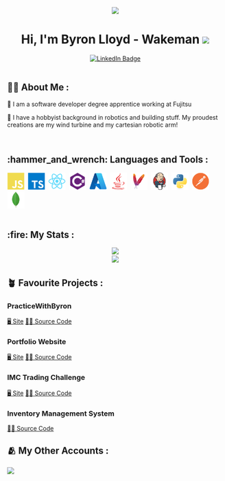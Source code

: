 <div id="header" align="center">
  <img src="https://media.giphy.com/media/v1.Y2lkPTc5MGI3NjExMWVuc3J0cDc4emQ1OWRrOWFhbzZhNmcza2VidHFlYWMzN3Q0bGIwNSZlcD12MV9pbnRlcm5hbF9naWZfYnlfaWQmY3Q9Zw/JqmupuTVZYaQX5s094/giphy.gif" width="400"/>
  <h1>Hi, I'm Byron Lloyd - Wakeman   <img src="https://media.giphy.com/media/hvRJCLFzcasrR4ia7z/giphy.gif" width="30px"/></h1>
  <div id="badge">
    <a href="https://www.linkedin.com/in/byron-lloyd-wakeman-3b49871b1/">
      <img src="https://img.shields.io/badge/LinkedIn-blue?style=for-the-badge&logo=linkedin&logoColor=white" alt="LinkedIn Badge"/>
    </a> 
  </div>
  <img src="https://komarev.com/ghpvc/?username=byronlloydwakeman&style=flat-square&color=blue" alt=""/>
</div>

<h2>👩‍💻  About Me :</h2>

<p>🗻 I am a software developer degree apprentice working at Fujitsu</p>
<p>🤖 I have a hobbyist background in robotics and building stuff. My proudest creations are my wind turbine and my cartesian robotic arm!</p>

<br/>

<h2>:hammer_and_wrench: Languages and Tools :</h2>
<div>
  <img src="https://github.com/devicons/devicon/blob/master/icons/javascript/javascript-plain.svg" alt="JavaScript" width="40" height="40"/>&nbsp;
  <img src="https://github.com/devicons/devicon/blob/master/icons/typescript/typescript-plain.svg" alt="TypeScript" width="40" height="40"/>&nbsp;
  <img src="https://github.com/devicons/devicon/blob/master/icons/react/react-original.svg" alt="React" width="40" height="40"/>&nbsp;
  <img src="https://github.com/devicons/devicon/blob/master/icons/csharp/csharp-plain.svg" alt="C#" width="40" height="40"/>&nbsp;
  <img src="https://github.com/devicons/devicon/blob/master/icons/azure/azure-original.svg" alt="Azure" width="40" height="40"/>&nbsp;
  <img src="https://github.com/devicons/devicon/blob/master/icons/java/java-plain.svg" alt="Java" width="40" height="40"/>&nbsp;
  <img src="https://github.com/devicons/devicon/blob/master/icons/maven/maven-original.svg" alt="Maven" width="40" height="40"/>&nbsp;
  <img src="https://github.com/devicons/devicon/blob/master/icons/jenkins/jenkins-original.svg" alt="Jenkins" width="40" height="40"/>&nbsp;
  <img src="https://github.com/devicons/devicon/blob/master/icons/python/python-original.svg" alt="Python" width="40" height="40"/>&nbsp;
  <img src="https://github.com/devicons/devicon/blob/master/icons/postman/postman-original.svg" alt="Python" width="40" height="40"/>&nbsp;
  <img src="https://github.com/devicons/devicon/blob/master/icons/mongodb/mongodb-original.svg" alt="Python" width="40" height="40"/>&nbsp;
</div>

<br/>

<h2>:fire: My Stats :</h2>
<div align="center">
  <div>
    <img src="http://github-readme-streak-stats.herokuapp.com?user=byronlloydwakeman&theme=dark&background=000000"/>
  </div>
  <div>
    <img src="https://github-readme-stats.vercel.app/api/top-langs/?username=byronlloydwakeman&layout=compact&theme=vision-friendly-dark"/>
  </div>
</div>

<h2>🪴 Favourite Projects :</h2>
<div>
  <h3>PracticeWithByron</h3>
  <a href="https://practicewithbyron.com/">🖥️ Site</a>
  <a href="https://github.com/practicewithbyron/practicewithbyron_prod">🧑‍💻 Source Code</a>
</div>
<div>
<h3>Portfolio Website</h3>
  <a href="https://icy-smoke-0a263c703.4.azurestaticapps.net/">🖥️ Site</a>
  <a href="https://github.com/practicewithbyron/portfoliowebsite_prod/tree/prod">🧑‍💻 Source Code</a>
</div>
<div>
  <h3>IMC Trading Challenge</h3>
  <a href="https://prosperity.imc.com/dashboard">🖥️ Site</a>
  <a href="https://github.com/byronlloydwakeman/IMC">🧑‍💻 Source Code</a>
</div>
<div>
  <h3>Inventory Management System</h3>
  <a href="https://github.com/byronlloydwakeman/SummativeUI">🧑‍💻 Source Code</a>
</div>


<h2>🫂 My Other Accounts :</h2>
<a href="https://github.com/practicewithbyron"><img src="https://github.com/byronlloydwakeman/byronlloydwakeman/assets/72659565/2ff99ab5-4b76-409a-815b-6bfaed898406"/></a>&nbsp;
